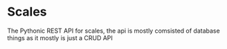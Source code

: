# Scales
The Pythonic REST API for scales, the api is mostly comsisted of database things as it mostly is just a CRUD API
